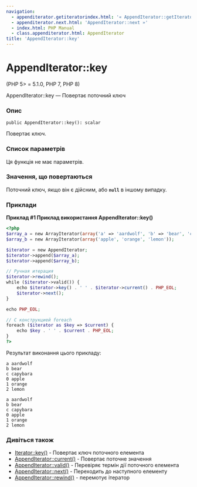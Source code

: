 ```yaml
---
navigation:
  - appenditerator.getiteratorindex.html: '« AppendIterator::getIteratorIndex'
  - appenditerator.next.html: 'AppendIterator::next »'
  - index.html: PHP Manual
  - class.appenditerator.html: AppendIterator
title: 'AppendIterator::key'
---
```

# AppendIterator::key

(PHP 5> = 5.1.0, PHP 7, PHP 8)

AppendIterator::key — Повертає поточний ключ

### Опис

```methodsynopsis
public AppendIterator::key(): scalar
```

Повертає ключ.

### Список параметрів

Ця функція не має параметрів.

### Значення, що повертаються

Поточний ключ, якщо він є дійсним, або **`null`** в іншому випадку.

### Приклади

**Приклад #1 Приклад використання **AppendIterator::key()****

```php
<?php
$array_a = new ArrayIterator(array('a' => 'aardwolf', 'b' => 'bear', 'c' => 'capybara'));
$array_b = new ArrayIterator(array('apple', 'orange', 'lemon'));

$iterator = new AppendIterator;
$iterator->append($array_a);
$iterator->append($array_b);

// Ручная итерация
$iterator->rewind();
while ($iterator->valid()) {
    echo $iterator->key() . ' ' . $iterator->current() . PHP_EOL;
    $iterator->next();
}

echo PHP_EOL;

// С конструкцией foreach
foreach ($iterator as $key => $current) {
    echo $key . ' ' . $current . PHP_EOL;
}
?>
```

Результат виконання цього прикладу:

```
a aardwolf
b bear
c capybara
0 apple
1 orange
2 lemon

a aardwolf
b bear
c capybara
0 apple
1 orange
2 lemon
```

### Дивіться також

-   [Iterator::key()](iterator.key.html) - Повертає ключ поточного елемента
-   [AppendIterator::current()](appenditerator.current.html) - Повертає поточне значення
-   [AppendIterator::valid()](appenditerator.valid.html) - Перевіряє термін дії поточного елемента
-   [AppendIterator::next()](appenditerator.next.html) - Переходить до наступного елементу
-   [AppendIterator::rewind()](appenditerator.rewind.html) - перемотує ітератор
